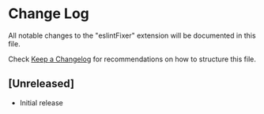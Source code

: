 # Change Log

All notable changes to the "eslintFixer" extension will be documented in this file.

Check [Keep a Changelog](http://keepachangelog.com/) for recommendations on how to structure this file.

## [Unreleased]

- Initial release